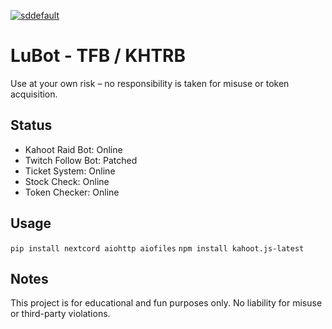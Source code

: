 <a href='https://postimages.org/' target='_blank'><img src='https://i.postimg.cc/g0tJy1W2/sddefault.jpg' border='0' alt='sddefault'/></a>

# LuBot - TFB / KHTRB

Use at your own risk – no responsibility is taken for misuse or token acquisition.

## Status
- Kahoot Raid Bot: Online
- Twitch Follow Bot: Patched
- Ticket System: Online
- Stock Check: Online
- Token Checker: Online

## Usage
```pip install nextcord aiohttp aiofiles```
```npm install kahoot.js-latest```

## Notes
This project is for educational and fun purposes only.
No liability for misuse or third-party violations.
